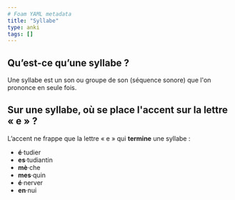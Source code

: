 ```yaml
---
# Foam YAML metadata
title: "Syllabe"
type: anki
tags: []
---
```


## Qu’est-ce qu’une syllabe ?

Une syllabe est un son ou groupe de son (séquence sonore) que l'on prononce en
seule fois.

## Sur une syllabe, où se place l'accent sur la lettre « e » ?

L’accent ne frappe que la lettre « e » qui **termine** une syllabe :

- **é**·tudier
- **es**·tudiantin
- **mè**·che
- **mes**·quin
- **é**·nerver
- **en**·nui
